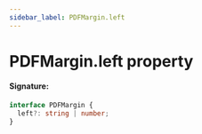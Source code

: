 ```yaml
---
sidebar_label: PDFMargin.left
---
```


# PDFMargin.left property

#### Signature:

```typescript
interface PDFMargin {
  left?: string | number;
}
```
